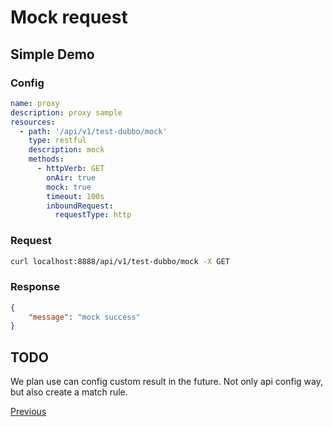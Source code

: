 # Mock request

## Simple Demo

### Config

```yaml
name: proxy
description: proxy sample
resources:
  - path: '/api/v1/test-dubbo/mock'
    type: restful
    description: mock
    methods:
      - httpVerb: GET
        onAir: true
        mock: true
        timeout: 100s
        inboundRequest:
          requestType: http
```

### Request

```bash
curl localhost:8888/api/v1/test-dubbo/mock -X GET 
```

### Response

```json
{
    "message": "mock success"
}
```

## TODO

We plan use can config custom result in the future. Not only api config way, but also create a match rule.

[Previous](./README.md)  